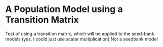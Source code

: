 # A Population Model using a Transition Matrix
Test of using a transition matrix, which will be applied to the seed-bank models (yes, I could just use scalar multiplication)
Not a seedbank model

